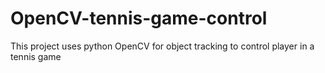 # OpenCV-tennis-game-control
This project uses python OpenCV for object tracking to control player in a tennis game
